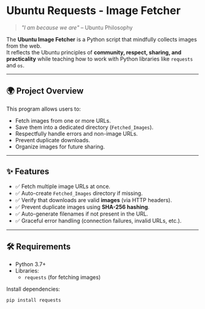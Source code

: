 # Ubuntu Requests - Image Fetcher

> *"I am because we are"* – Ubuntu Philosophy  

The **Ubuntu Image Fetcher** is a Python script that mindfully collects images from the web.  
It reflects the Ubuntu principles of **community, respect, sharing, and practicality** while teaching how to work with Python libraries like `requests` and `os`.

---

## 🌍 Project Overview

This program allows users to:
- Fetch images from one or more URLs.
- Save them into a dedicated directory (`Fetched_Images`).
- Respectfully handle errors and non-image URLs.
- Prevent duplicate downloads.
- Organize images for future sharing.

---

## ✨ Features

- ✅ Fetch multiple image URLs at once.  
- ✅ Auto-create `Fetched_Images` directory if missing.  
- ✅ Verify that downloads are valid **images** (via HTTP headers).  
- ✅ Prevent duplicate images using **SHA-256 hashing**.  
- ✅ Auto-generate filenames if not present in the URL.  
- ✅ Graceful error handling (connection failures, invalid URLs, etc.).  

---

## 🛠️ Requirements

- Python 3.7+  
- Libraries:
  - `requests` (for fetching images)

Install dependencies:
```bash
pip install requests
